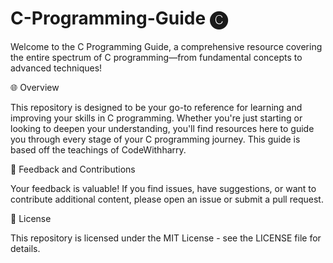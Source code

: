 # C-Programming-Guide 🅒 
Welcome to the C Programming Guide, a comprehensive resource covering the entire spectrum of C programming—from fundamental concepts to advanced techniques!


🌐 Overview

This repository is designed to be your go-to reference for learning and improving your skills in C programming. Whether you're just starting or looking to deepen your understanding, you'll find resources here to guide you through every stage of your C programming journey. This guide is based off the teachings of CodeWithharry.


🔄 Feedback and Contributions

Your feedback is valuable! If you find issues, have suggestions, or want to contribute additional content, please open an issue or submit a pull request.


📜 License

This repository is licensed under the MIT License - see the LICENSE file for details.
